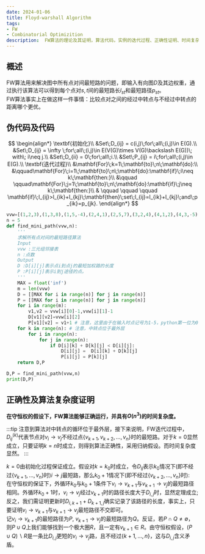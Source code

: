 ```yaml
---
date: 2024-01-06
title: Floyd-warshall Algorithm
tags:
- FW
- Combinatorial Optimizition
description:  FW算法的理论及其证明，算法代码，实例的迭代过程、正确性证明、时间复杂度及其数据结构等方面总结
---
```

## 概述
FW算法用来解决图中所有点对间最短路的问题，即输入有向图$D$及其边权重，通过执行该算法可以得到每个点对$s,t$间的最短路长$l_{st}$和最短路径$p_{st}$。    
FW算法事实上在做这样一件事情：比较点对之间的经过中转点与不经过中转点的距离哪个更优。
## 伪代码及代码
$$
\begin{align*}
\textbf{初始化}\\
&Set\;D_{ij} = c(i,j)\;for\;all\;(i,j)\in E(G).\\
&Set\;D_{ij} = \infty \;for\;all\;(i,j)\in E(V(G)\times V(G)\backslash E(G))\; with\; i\neq j.\\
&Set\;D_{ii} = 0\;for\;all\;i.\\
&Set\;P_{ij} = i\;for\;all\;(i,j)\in E(G).\\
\textbf{迭代过程}\\
&\mathbf{For}\;k=1\;\mathbf{to}\;n\;\mathbf{do}:\\
&\qquad\mathbf{For}\;i=1\;\mathbf{to}\;n\;\mathbf{do}:\mathbf{if}\;i\neq k\;\mathbf{then:}\\
&\qquad \qquad\mathbf{For}\;j=1\;\mathbf{to}\;n\;\mathbf{do}:\mathbf{if}\;j\neq k\;\mathbf{then:}\\
& \qquad \qquad \qquad \mathbf{if}\;l_{ij}>l_{ik}+l_{kj}\;\mathbf{then}\;set\;l_{ij}=l_{ik}+l_{kj}\;and\;p_{ik}=p_{jk}.
\end{align*}
$$
```python
vvw=[(1,2,3),(1,3,8),(1,5,-4),(2,4,1),(2,5,7),(3,2,4),(4,1,2),(4,3,-5),(5,4,6)]
n = 5
def find_mini_path(vvw,n):
    '''
    求解所有点对间的最短路径算法
    Input
    vvw :三元组邻接表
    n :点数
    Output
    D :D[i][j]表示点i到点j的最短加权路的长度
    P :P[i][j]表示i到j途径的点。
    '''
    MAX = float('inf')
    m = len(vvw)
    D = [[MAX for i in range(n)] for j in range(n)]
    P = [[MAX for i in range(n)] for j in range(n)]
    for i in range(m):
        v1,v2 = vvw[i][0]-1,vvw[i][1]-1
        D[v1][v2]=vvw[i][2]
        P[v1][v2] = v1+1 # 注意，这里由于在输入时点记号为1-5，python第一位为0,方便将元素与点对应起来改为+1
    for k in range(n): # 注意，中转点位于最外层
        for i in range(n):
            for j in range(n):
                if D[i][k] + D[k][j] < D[i][j]:
                    D[i][j] =  D[i][k] + D[k][j]
                    P[i][j] = P[k][j]
    return D,P

D,P = find_mini_path(vvw,n)
print(D,P)
```
## 正确性及算法复杂度证明
**在守恒权的假设下，FW算法能够正确运行，并具有$O(n^3)$的时间复杂度。**

:::tip
注意到算法对中转点的循环位于最外层，接下来说明，FW迭代过程中，$D^{(k)}_{ij}$代表节点对$v_i\to v_j$不经过点$\{v_{k+1},v_{k+2},\dots,v_n\}$时的最短路。对于$k=0$显然成立，只要证明$k = n$时成立，则得到算法正确性，采用归纳假设。而时间复杂度显然。
:::

$k = 0$由初始化过程保证成立。假设对$k = k_0$时成立，令$D_{ij}$表示$k_0$情况下(即不经过$\{v_{k+1},\dots,v_n\}$时)$i\to j$最短路，那么$k_0+1$情况下(即不经过$\{v_{k+2},\dots,v_n\}$时):    
在守恒权的保证下，外循环$k_0$与$k_0+1$条件下$v_i\to v_{k+1}$与$v_{k+1} \to v_j$的最短路径相同。外循环$k_0+1$时，$v_i\to v_j$经过$v_{k+1}$时的路径长度大于$D_{i,j}$时，显然定理成立;反之，我们需证明更新时$D_{i,k+1} + D_{k+1,j}$确实记录了该路径的长度，事实上，只要证明$v_i\to v_{k+1}$与$v_{k+1}\to v_j$最短路径不交即可。    
记$v_i\to v_{k+1}$的最短路径为$P$, $v_{k+1}\to v_j$的最短路径为$Q$。反证，若$P \cap Q \neq \emptyset$，则$P\cup Q$上我们能够找到一个极大圈$R$，且一定有$v_{k+1} \in R$。由守恒权假设，$(P \cup Q )\backslash R$是一条比$D_{i,j}$更短的$v_i \to v_j$路，且不经过$\{k+1,\dots,n\}$，这与$D_{i,j}$含义矛盾。
